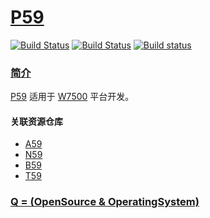 ﻿# [P59](https://github.com/OS-Q/P59)

[![Build Status](https://github.com/OS-Q/P59/workflows/P59/badge.svg)](https://github.com/OS-Q/P59/actions)
[![Build Status](https://travis-ci.com/OS-Q/P59.svg?branch=master)](https://travis-ci.com/OS-Q/P59)
[![Build status](https://ci.appveyor.com/api/projects/status/t84ixkcp2ugnow2f?svg=true)](https://ci.appveyor.com/project/Qitas/p59)

### [简介](https://github.com/OS-Q/P59/wiki)

[P59](https://github.com/OS-Q/P59) 适用于 [W7500](https://www.wiznet.io/product-item/w7500/) 平台开发。

#### 关联资源仓库

* [A59](https://github.com/OS-Q/A59)
* [N59](https://github.com/OS-Q/N59)
* [B59](https://github.com/OS-Q/B59)
* [T59](https://github.com/OS-Q/T59)



### [Q = (OpenSource & OperatingSystem) ](http://www.OS-Q.com)
